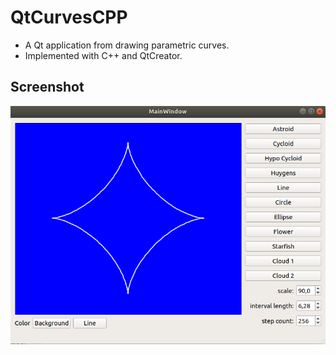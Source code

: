 # QtCurvesCPP
- A Qt application from drawing parametric curves.
- Implemented with C++ and QtCreator.

## Screenshot
![alt screenshot](screenshots/app.png?raw=true)
